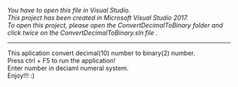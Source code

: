 <i>You have to open this file in Visual Studio.<br>
This project has been created in Microsoft Visual Studio 2017.<br>
To open this project, please open the ConvertDecimalToBinary folder and click twice on the ConvertDecimalToBinary.sln file .</i>
<hr>
This aplication convert decimal(10) number to binary(2) number.<br>
Press ctrl + F5 to run the application!<br>
Enter number in deciaml numeral system. <br>
Enjoy!!! :)